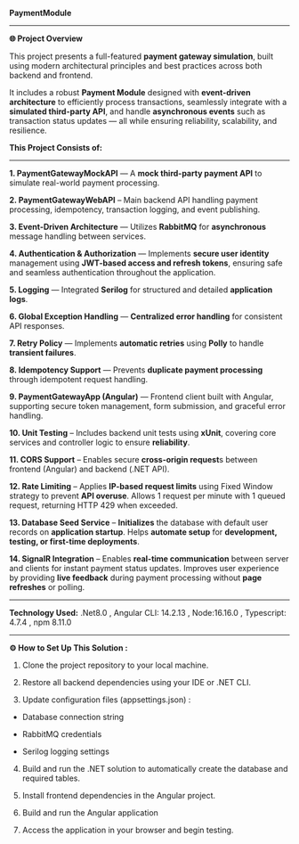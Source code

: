 **PaymentModule**
****
**🌐 Project Overview**

This project presents a full-featured **payment gateway simulation**, built using modern architectural principles and best practices across both backend and frontend.

It includes a robust **Payment Module** designed with **event-driven architecture** to efficiently process transactions, seamlessly integrate with a **simulated third-party API**, and handle **asynchronous events** such as transaction status updates — all while ensuring reliability, scalability, and resilience.

**This Project Consists of:**
** **
**1. PaymentGatewayMockAPI** — A **mock third-party payment API** to simulate real-world payment processing.

**2. PaymentGatewayWebAPI** – Main backend API handling payment processing, idempotency, transaction logging, and event publishing.

**3. Event-Driven Architecture** — Utilizes **RabbitMQ** for **asynchronous** message handling between services.

**4. Authentication & Authorization** — Implements **secure user identity** management using **JWT-based access and refresh tokens**, ensuring safe and seamless authentication throughout the application.

**5. Logging** — Integrated **Serilog** for structured and detailed **application logs**.

**6. Global Exception Handling** — **Centralized error handling** for consistent API responses.

**7. Retry Policy** — Implements **automatic retries** using **Polly** to handle **transient failures**.

**8. Idempotency Support** — Prevents **duplicate payment processing** through idempotent request handling.

**9. PaymentGatewayApp (Angular)** — Frontend client built with Angular, supporting secure token management, form submission, and graceful error handling.

**10. Unit Testing** – Includes backend unit tests using **xUnit**, covering core services and controller logic to ensure **reliability**.

**11. CORS Support** – Enables secure **cross-origin request**s between frontend (Angular) and backend (.NET API).

**12. Rate Limiting** – Applies **IP-based request limits** using Fixed Window strategy to prevent **API overuse**. Allows 1 request per minute with 1 queued request, returning HTTP 429 when exceeded.

**13. Database Seed Service** – **Initializes** the database with default user records on **application startup**. Helps **automate setup** for **development, testing, or first-time deployments**.

**14. SignalR Integration** – Enables **real-time communication** between server and clients for instant payment status updates. Improves user experience by providing **live feedback** during payment processing without **page refreshes** or polling.

****
**Technology Used:**
.Net8.0
, Angular CLI: 14.2.13
, Node:16.16.0
, Typescript: 4.7.4
, npm 8.11.0 

****
**⚙️ How to Set Up This Solution :**

1. Clone the project repository to your local machine.

2. Restore all backend dependencies using your IDE or .NET CLI.

3. Update configuration files (appsettings.json) :

 - Database connection string

 - RabbitMQ credentials

 - Serilog logging settings

4. Build and run the .NET solution to automatically create the database and required tables.

5. Install frontend dependencies in the Angular project.

6. Build and run the Angular application 

7. Access the application in your browser and begin testing.
